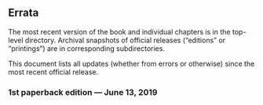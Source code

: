 ## Errata 

The most recent version of the book and individual chapters is in the top-level directory.  Archival snapshots of official releases (“editions” or “printings”) are in corresponding subdirectories.

This document lists all updates (whether from errors or otherwise) since the most recent official release.

### 1st paperback edition — June 13, 2019

